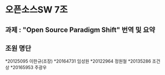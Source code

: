 오픈소스SW 7조
=============


과제 : "Open Source Paradigm Shift" 번역 및 요약
---------------------------------------------


조원 명단
--------
*20125095 이한규(조장)
*20164731 임성원
*20122964 정원철
*20135286 조건상
*20165953 주광우
